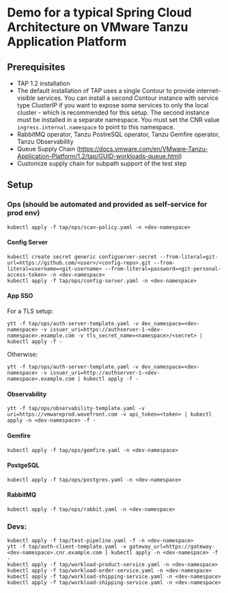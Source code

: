 # Demo for a typical Spring Cloud Architecture on VMware Tanzu Application Platform


## Prerequisites
- TAP 1.2 installation
- The default installation of TAP uses a single Contour to provide internet-visible services. You can install a second Contour instance with service type ClusterIP if you want to expose some services to only the local cluster - which is recommended for this setup. The second instance must be installed in a separate namespace. You must set the CNR value `ingress.internal.namespace` to point to this namespace.
- RabbitMQ operator, Tanzu PostreSQL operator, Tanzu Gemfire operator, Tanzu Observability
- Queue Supply Chain (https://docs.vmware.com/en/VMware-Tanzu-Application-Platform/1.2/tap/GUID-workloads-queue.html)
- Customize supply chain for subpath support of the test step

## Setup

### Ops (should be automated and provided as self-service for prod env)

```
kubectl apply -f tap/ops/scan-policy.yaml -n <dev-namespace>
```
#### Config Server
```
kubectl create secret generic configserver-secret --from-literal=git-url=https://github.com/<user>/<config-repo>.git --from-literal=username=<git-username> --from-literal=password=<git-personal-access-token> -n <dev-namespace>
kubectl apply -f tap/ops/config-server.yaml -n <dev-namespace>
```

#### App SSO
For a TLS setup:
```
ytt -f tap/ops/auth-server-template.yaml -v dev_namespace=<dev-namespace> -v issuer_uri=https://authserver-1-<dev-namespace>.example.com -v tls_secret_name=<namespace>/<secret> | kubectl apply -f -
```

Otherwise:
```
ytt -f tap/ops/auth-server-template.yaml -v dev_namespace=<dev-namespace> -v issuer_uri=http://authserver-1-<dev-namespace>.example.com | kubectl apply -f -
```

#### Observability
```
ytt -f tap/ops/observability-template.yaml -v uri=https://vmwareprod.wavefront.com -v api_token=<token> | kubectl apply -n <dev-namespace> -f -
```

#### Gemfire
```
kubectl apply -f tap/ops/gemfire.yaml -n <dev-namespace>
```

#### PostgeSQL
```
kubectl apply -f tap/ops/postgres.yaml -n <dev-namespace>
```

#### RabbitMQ
```
kubectl apply -f tap/ops/rabbit.yaml -n <dev-namespace>
```

### Devs:
```
kubectl apply -f tap/test-pipeline.yaml -f -n <dev-namespace>
ytt -f tap/auth-client-template.yaml -v gateway_url=https://gateway-<dev-namespace>.cnr.example.com | kubectl apply -n <dev-namespace> -f -
kubectl apply -f tap/workload-product-service.yaml -n <dev-namespace>
kubectl apply -f tap/workload-order-service.yaml -n <dev-namespace>
kubectl apply -f tap/workload-shipping-service.yaml -n <dev-namespace>
kubectl apply -f tap/workload-shipping-service.yaml -n <dev-namespace>
```